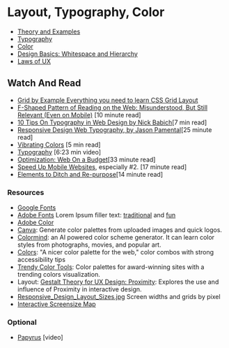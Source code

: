 # Layout, Typography, Color

* [Theory and Examples](https://docs.google.com/presentation/d/1i3U3L8cWlz5UU3wOtWOMCZ6WsFvmU9_toQGgVTusP5Y/edit?usp=sharing)
* [Typography](https://docs.google.com/presentation/d/1cIRwZCxB6JQying3Wrj5t_0OeI-5ei0NKsCBpYB67jE/edit?usp=sharing)
* [Color](https://docs.google.com/presentation/d/1nFW1fMZE4ngcoUYn0JNdPJn74BZp_QXXZPQJdAouyLc/edit?usp=sharing)
* [Design Basics: Whitespace and Hierarchy](https://docs.google.com/presentation/d/1yoi8ya58I6FBisxfyoXqBF2PF2gNC7UfeMjl5PiAT84/edit?usp=sharing)
* [Laws of UX](https://lawsofux.com/)


## Watch And Read
* [Grid by Example Everything you need to learn CSS Grid Layout](https://gridbyexample.com/examples/)
* [F-Shaped Pattern of Reading on the Web: Misunderstood, But Still Relevant (Even on Mobile)](https://www.nngroup.com/articles/f-shaped-pattern-reading-web-content/) [10 minute read]
* [10 Tips On Typography in Web Design by Nick Babich](https://uxplanet.org/10-tips-on-typography-in-web-design-13a378f4aa0d)[7 min read]
* [Responsive Design Web Typography, by Jason Pamental](https://www.codementor.io/design/tutorial/responsive-design-web-typography-tutorial-jason-pamental)[25 minute read]
* [Vibrating Colors](https://webdesign.tutsplus.com/articles/why-you-should-avoid-vibrating-color-combinations--cms-25621) [5 min read]
* [Typography](https://www.youtube.com/watch?v=sByzHoiYFX0)  [6:23 min video]
* [Optimization: Web On a Budget](https://www.smashingmagazine.com/2019/07/web-on-50mb-budget/)[33 minute read]
* [Speed Up Mobile Websites](https://www.smashingmagazine.com/2019/06/web-designers-speed-mobile-websites/), especially #2. [17 minute read]
* [Elements to Ditch and Re-purpose](https://www.smashingmagazine.com/2018/12/elements-ditch-repurpose-mobile/)[14 minute read]



### Resources
* [Google Fonts](https://fonts.google.com/)
* [Adobe Fonts](https://fonts.adobe.com/)
Lorem Ipsum filler text: [traditional](https://www.lipsum.com/) and [fun](https://designshack.net/articles/inspiration/30-useful-and-hilarious-lorem-ipsum-generators/)
* [Adobe Color](https://color.adobe.com/)
* [Canva](https://www.canva.com/colors/color-palette-generator/): Generate color palettes from uploaded images and quick logos.
* [Colormind](http://colormind.io/): an AI powered color scheme generator. It can learn color styles from photographs, movies, and popular art.
* [Colors](http://clrs.cc/): "A nicer color palette for the web," color combos with strong accessibility tips
* [Trendy Color Tools](https://www.awwwards.com/trendy-web-color-palettes-and-material-design-color-schemes-tools.html): Color palettes for award-winning sites with a trending colors visualization.
* Layout: [Gestalt Theory for UX Design: Proximity](https://uxplanet.org/gestalt-theory-for-ux-design-principle-of-proximity-e56b136d52d1): Explores the use and influence of Proximity in interactive design.
* [Responsive_Design_Layout_Sizes.jpg](Responsive_Design_Layout_Sizes.jpg) Screen widths and grids by pixel
* [Interactive Screensize Map](https://www.screensizemap.com/)

### Optional
* [Papyrus](https://www.youtube.com/watch?v=jVhlJNJopOQ) [video]